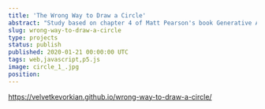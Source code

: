 ```yaml
---
title: 'The Wrong Way to Draw a Circle'
abstract: "Study based on chapter 4 of Matt Pearson's book Generative Art, using p5.js"
slug: wrong-way-to-draw-a-circle
type: projects
status: publish
published: 2020-01-21 00:00:00 UTC
tags: web,javascript,p5.js
image: circle_1_.jpg
position: 
---
```


https://velvetkevorkian.github.io/wrong-way-to-draw-a-circle/
